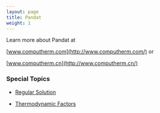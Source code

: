 ```yaml
---
layout: page
title: Pandat
weight: 1
---
```


Learn more about Pandat at

  [www.computherm.com](http://www.computherm.com/) or

  [www.computherm.cn](http://www.computherm.cn/)

### Special Topics

- [Regular Solution](http://shuanglinchen.com/special-topics/regular-solution)

- [Thermodynamic Factors](http://shuanglinchen.com/special-topics/thermo-factor)
